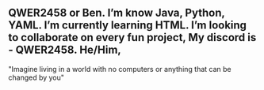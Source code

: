 QWER2458 or Ben.
I’m know Java, Python, YAML.
I’m currently learning HTML.
I’m looking to collaborate on every fun project,
My discord is - QWER2458.
He/Him,
-------------------------------------------------------------------------------------
"Imagine living in a world with no computers or anything that can be changed by you"
